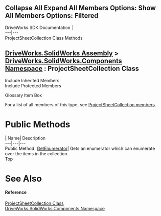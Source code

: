 Collapse All Expand All Members Options: Show All  Members Options: Filtered   
---  
DriveWorks SDK Documentation  |   
---|---  
ProjectSheetCollection Class Methods   
  
[DriveWorks.SolidWorks Assembly](topic13342.md) > [DriveWorks.SolidWorks.Components Namespace](topic13925.md) : ProjectSheetCollection Class  
---  
  
Include Inherited Members    
Include Protected Members    


Glossary Item Box

For a list of all members of this type, see [ProjectSheetCollection members](topic14684.md).

# Public Methods

| Name| Description  
---|---|---  
Public Method| [GetEnumerator](topic14689.md)| Gets an enumerator which can enumerate over the items in the collection.   
Top

# See Also

#### Reference

[ProjectSheetCollection Class](topic14683.md)   
[DriveWorks.SolidWorks.Components Namespace](topic13925.md)


